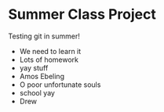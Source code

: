 # Summer Class Project
Testing git in summer!
- We need to learn it
- Lots of homework
- yay stuff
- Amos Ebeling
- O poor unfortunate souls
- school yay
- Drew